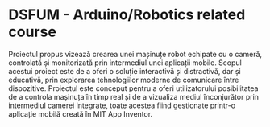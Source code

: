 # DSFUM - Arduino/Robotics related course
Proiectul propus vizează crearea unei mașinuțe robot echipate cu o cameră, controlată și 
monitorizată prin intermediul unei aplicații mobile. Scopul acestui proiect este de a oferi o 
soluție interactivă și distractivă, dar și educativă, prin explorarea tehnologiilor moderne de 
comunicare între dispozitive. Proiectul este conceput pentru a oferi utilizatorului posibilitatea 
de a controla mașinuța în timp real și de a vizualiza mediul înconjurător prin intermediul 
camerei integrate, toate acestea fiind gestionate printr-o aplicație mobilă creată în MIT App 
Inventor.
